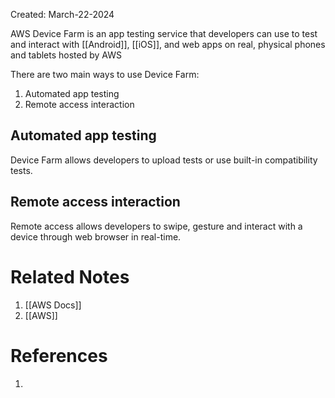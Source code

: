 Created: March-22-2024

AWS Device Farm is an app testing service that developers can use to test and interact with [[Android]], [[iOS]], and web apps on real, physical phones and tablets hosted by AWS

There are two main ways to use Device Farm:

1. Automated app testing
2. Remote access interaction
## Automated app testing

Device Farm allows developers to upload tests or use built-in compatibility tests.
## Remote access interaction

Remote access allows developers to swipe, gesture and interact with a device through web browser in real-time.
# Related Notes

1. [[AWS Docs]]
2. [[AWS]]
# References

1. 